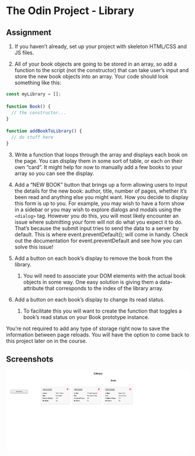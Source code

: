 # The Odin Project - Library

## Assignment

1. If you haven’t already, set up your project with skeleton HTML/CSS and JS files.

2. All of your book objects are going to be stored in an array, so add a function to the script (not the constructor) that can take user’s input and store the new book objects into an array. Your code should look something like this:

```javascript
const myLibrary = [];

function Book() {
  // the constructor...
}

function addBookToLibrary() {
  // do stuff here
}
```

3. Write a function that loops through the array and displays each book on the page. You can display them in some sort of table, or each on their own “card”. It might help for now to manually add a few books to your array so you can see the display.

4. Add a “NEW BOOK” button that brings up a form allowing users to input the details for the new book: author, title, number of pages, whether it’s been read and anything else you might want. How you decide to display this form is up to you. For example, you may wish to have a form show in a sidebar or you may wish to explore dialogs and modals using the `<dialog>` tag. However you do this, you will most likely encounter an issue where submitting your form will not do what you expect it to do. That’s because the submit input tries to send the data to a server by default. This is where event.preventDefault(); will come in handy. Check out the documentation for event.preventDefault and see how you can solve this issue!

5. Add a button on each book’s display to remove the book from the library.

   1. You will need to associate your DOM elements with the actual book objects in some way. One easy solution is giving them a data-attribute that corresponds to the index of the library array.

6. Add a button on each book’s display to change its read status.
   1. To facilitate this you will want to create the function that toggles a book’s read status on your Book prototype instance.

You’re not required to add any type of storage right now to save the information between page reloads. You will have the option to come back to this project later on in the course.

## Screenshots

<img src="https://github.com/scheuringtamas/odin-Library/blob/main/Library.png"/>
